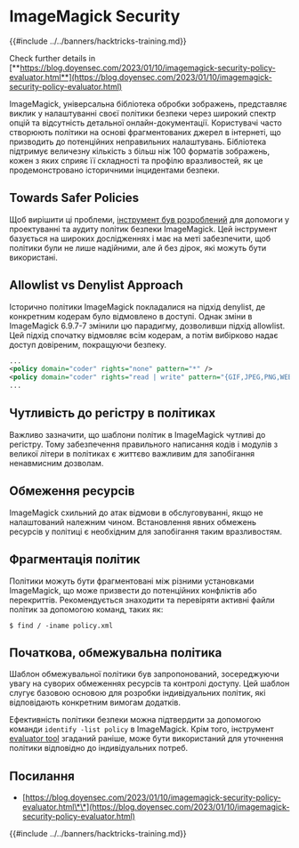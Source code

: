 # ImageMagick Security

{{#include ../../banners/hacktricks-training.md}}

Check further details in [**https://blog.doyensec.com/2023/01/10/imagemagick-security-policy-evaluator.html**](https://blog.doyensec.com/2023/01/10/imagemagick-security-policy-evaluator.html)

ImageMagick, універсальна бібліотека обробки зображень, представляє виклик у налаштуванні своєї політики безпеки через широкий спектр опцій та відсутність детальної онлайн-документації. Користувачі часто створюють політики на основі фрагментованих джерел в інтернеті, що призводить до потенційних неправильних налаштувань. Бібліотека підтримує величезну кількість з більш ніж 100 форматів зображень, кожен з яких сприяє її складності та профілю вразливостей, як це продемонстровано історичними інцидентами безпеки.

## Towards Safer Policies

Щоб вирішити ці проблеми, [інструмент був розроблений](https://imagemagick-secevaluator.doyensec.com/) для допомоги у проектуванні та аудиту політик безпеки ImageMagick. Цей інструмент базується на широких дослідженнях і має на меті забезпечити, щоб політики були не лише надійними, але й без дірок, які можуть бути використані.

## Allowlist vs Denylist Approach

Історично політики ImageMagick покладалися на підхід denylist, де конкретним кодерам було відмовлено в доступі. Однак зміни в ImageMagick 6.9.7-7 змінили цю парадигму, дозволивши підхід allowlist. Цей підхід спочатку відмовляє всім кодерам, а потім вибірково надає доступ довіреним, покращуючи безпеку.
```xml
...
<policy domain="coder" rights="none" pattern="*" />
<policy domain="coder" rights="read | write" pattern="{GIF,JPEG,PNG,WEBP}" />
...
```
## Чутливість до регістру в політиках

Важливо зазначити, що шаблони політик в ImageMagick чутливі до регістру. Тому забезпечення правильного написання кодів і модулів з великої літери в політиках є життєво важливим для запобігання ненавмисним дозволам.

## Обмеження ресурсів

ImageMagick схильний до атак відмови в обслуговуванні, якщо не налаштований належним чином. Встановлення явних обмежень ресурсів у політиці є необхідним для запобігання таким вразливостям.

## Фрагментація політик

Політики можуть бути фрагментовані між різними установками ImageMagick, що може призвести до потенційних конфліктів або перекриттів. Рекомендується знаходити та перевіряти активні файли політик за допомогою команд, таких як:
```shell
$ find / -iname policy.xml
```
## Початкова, обмежувальна політика

Шаблон обмежувальної політики був запропонований, зосереджуючи увагу на суворих обмеженнях ресурсів та контролі доступу. Цей шаблон слугує базовою основою для розробки індивідуальних політик, які відповідають конкретним вимогам додатків.

Ефективність політики безпеки можна підтвердити за допомогою команди `identify -list policy` в ImageMagick. Крім того, інструмент [evaluator tool](https://imagemagick-secevaluator.doyensec.com/) згаданий раніше, може бути використаний для уточнення політики відповідно до індивідуальних потреб.

## Посилання

- [https://blog.doyensec.com/2023/01/10/imagemagick-security-policy-evaluator.html\*\*](https://blog.doyensec.com/2023/01/10/imagemagick-security-policy-evaluator.html)

{{#include ../../banners/hacktricks-training.md}}
